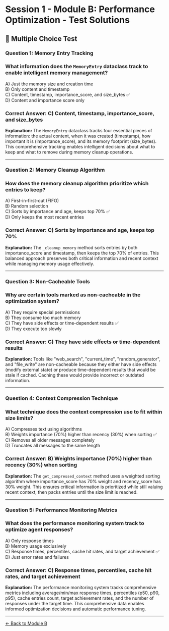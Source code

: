 # Session 1 - Module B: Performance Optimization - Test Solutions

## 📝 Multiple Choice Test

### Question 1: Memory Entry Tracking

### What information does the `MemoryEntry` dataclass track to enable intelligent memory management?
A) Just the memory size and creation time  
B) Only content and timestamp  
C) Content, timestamp, importance_score, and size_bytes ✅  
D) Content and importance score only  
### Correct Answer: C) Content, timestamp, importance_score, and size_bytes

**Explanation:** The `MemoryEntry` dataclass tracks four essential pieces of information: the actual content, when it was created (timestamp), how important it is (importance_score), and its memory footprint (size_bytes). This comprehensive tracking enables intelligent decisions about what to keep and what to remove during memory cleanup operations.

---

### Question 2: Memory Cleanup Algorithm

### How does the memory cleanup algorithm prioritize which entries to keep?
A) First-in-first-out (FIFO)  
B) Random selection  
C) Sorts by importance and age, keeps top 70% ✅  
D) Only keeps the most recent entries  
### Correct Answer: C) Sorts by importance and age, keeps top 70%

**Explanation:** The `_cleanup_memory` method sorts entries by both importance_score and timestamp, then keeps the top 70% of entries. This balanced approach preserves both critical information and recent context while managing memory usage effectively.

---

### Question 3: Non-Cacheable Tools

### Why are certain tools marked as non-cacheable in the optimization system?
A) They require special permissions  
B) They consume too much memory  
C) They have side effects or time-dependent results ✅  
D) They execute too slowly  
### Correct Answer: C) They have side effects or time-dependent results

**Explanation:** Tools like "web_search", "current_time", "random_generator", and "file_write" are non-cacheable because they either have side effects (modify external state) or produce time-dependent results that would be stale if cached. Caching these would provide incorrect or outdated information.

---

### Question 4: Context Compression Technique

### What technique does the context compression use to fit within size limits?
A) Compresses text using algorithms  
B) Weights importance (70%) higher than recency (30%) when sorting ✅  
C) Removes all older messages completely  
D) Truncates all messages to the same length  
### Correct Answer: B) Weights importance (70%) higher than recency (30%) when sorting

**Explanation:** The `get_compressed_context` method uses a weighted sorting algorithm where importance_score has 70% weight and recency_score has 30% weight. This ensures critical information is prioritized while still valuing recent context, then packs entries until the size limit is reached.

---

### Question 5: Performance Monitoring Metrics

### What does the performance monitoring system track to optimize agent responses?
A) Only response times  
B) Memory usage exclusively  
C) Response times, percentiles, cache hit rates, and target achievement ✅  
D) Just error rates and failures  
### Correct Answer: C) Response times, percentiles, cache hit rates, and target achievement

**Explanation:** The performance monitoring system tracks comprehensive metrics including average/min/max response times, percentiles (p50, p90, p95), cache entries count, target achievement rates, and the number of responses under the target time. This comprehensive data enables informed optimization decisions and automatic performance tuning.

---

[← Back to Module B](Session1_ModuleB_Performance_Optimization.md)